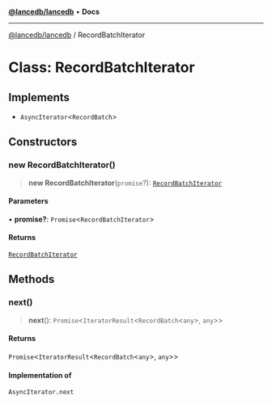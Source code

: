 [**@lancedb/lancedb**](../README.md) • **Docs**

***

[@lancedb/lancedb](../globals.md) / RecordBatchIterator

# Class: RecordBatchIterator

## Implements

- `AsyncIterator`&lt;`RecordBatch`&gt;

## Constructors

### new RecordBatchIterator()

> **new RecordBatchIterator**(`promise`?): [`RecordBatchIterator`](RecordBatchIterator.md)

#### Parameters

• **promise?**: `Promise`&lt;`RecordBatchIterator`&gt;

#### Returns

[`RecordBatchIterator`](RecordBatchIterator.md)

## Methods

### next()

> **next**(): `Promise`&lt;`IteratorResult`&lt;`RecordBatch`&lt;`any`&gt;, `any`&gt;&gt;

#### Returns

`Promise`&lt;`IteratorResult`&lt;`RecordBatch`&lt;`any`&gt;, `any`&gt;&gt;

#### Implementation of

`AsyncIterator.next`
